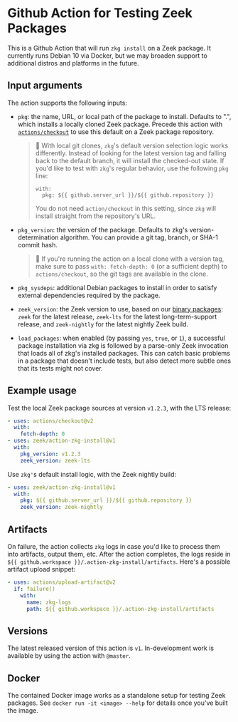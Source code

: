 # Github Action for Testing Zeek Packages

This is a Github Action that will run `zkg install` on a Zeek
package. It currently runs Debian 10 via Docker, but we may broaden
support to additional distros and platforms in the future.

## Input arguments

The action supports the following inputs:

- `pkg`: the name, URL, or local path of the package to
  install. Defaults to ".", which installs a locally cloned Zeek
  package. Precede this action with
  [`actions/checkout`](https://github.com/actions/checkout) to use
  this default on a Zeek package repository.

  > :rotating_light: With local git clones, `zkg`'s default version
  > selection logic works differently. Instead of looking for the latest
  > version tag and falling back to the default branch, it will
  > install the checked-out state. If you'd like to test with `zkg`'s
  > regular behavior, use the following `pkg` line:
  > ```
  > with:
  >   pkg: ${{ github.server_url }}/${{ github.repository }}
  > ```
  > You do not need `action/checkout` in this setting, since `zkg`
  > will install straight from the repository's URL.

- `pkg_version`: the version of the package. Defaults to zkg's
  version-determination algorithm. You can provide a git tag,
  branch, or SHA-1 commit hash.

  > :rotating_light: If you're running the action on a local clone
  > with a version tag, make sure to pass `with: fetch-depth: 0`
  > (or a sufficient depth) to `actions/checkout`, so the git tags
  > are available in the clone.

- `pkg_sysdeps`: additional Debian packages to install in order to
  satisfy external dependencies required by the package.

- `zeek_version`: the Zeek version to use, based on our
  [binary packages](https://github.com/zeek/zeek/wiki/Binary-Packages):
  `zeek` for the latest release, `zeek-lts` for the latest
  long-term-support release, and `zeek-nightly` for the latest nightly
  Zeek build.

- `load_packages`: when enabled (by passing `yes`, `true`, or `1`), a
  successful package installation via zkg is followed by a parse-only
  Zeek invocation that loads all of zkg's installed packages. This can
  catch basic problems in a package that doesn't include tests, but
  also detect more subtle ones that its tests might not cover.

## Example usage

Test the local Zeek package sources at version `v1.2.3`, with the LTS release:

```yaml
- uses: actions/checkout@v2
  with:
    fetch-depth: 0
- uses: zeek/action-zkg-install@v1
  with:
    pkg_version: v1.2.3
    zeek_version: zeek-lts
```

Use `zkg'`s default install logic, with the Zeek nightly build:

```yaml
- uses: zeek/action-zkg-install@v1
  with:
    pkg: ${{ github.server_url }}/${{ github.repository }}
    zeek_version: zeek-nightly
```

## Artifacts

On failure, the action collects `zkg` logs in case you'd like to process them
into artifacts, output them, etc. After the action completes, the logs reside in
`${{ github.workspace }}/.action-zkg-install/artifacts`. Here's a possible
artifact upload snippet:

```yaml
- uses: actions/upload-artifact@v2
  if: failure()
    with:
      name: zkg-logs
      path: ${{ github.workspace }}/.action-zkg-install/artifacts
```

## Versions

The latest released version of this action is `v1`. In-development work
is available by using the action with `@master`.

## Docker

The contained Docker image works as a standalone setup for testing
Zeek packages. See `docker run -it <image> --help` for details once
you've built the image.
